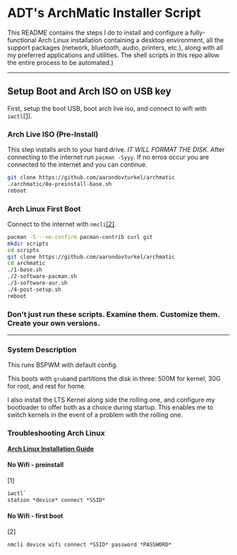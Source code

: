 # ADT's ArchMatic Installer Script

This README contains the steps I do to install and configure a fully-functional Arch Linux installation containing a desktop environment, all the support packages (network, bluetooth, audio, printers, etc.), along with all my preferred applications and utilities. The shell scripts in this repo allow the entire process to be automated.)

---

## Setup Boot and Arch ISO on USB key

First, setup the boot USB, boot arch live iso, and connect to wifi with `iwctl`[[1]](#1). 

### Arch Live ISO (Pre-Install)

This step installs arch to your hard drive. *IT WILL FORMAT THE DISK*.
After connecting to the internet run `pacman -Syyy`.
If no erros occur you are connected to the internet and you can continue.

```bash
git clone https://github.com/aarondovturkel/archmatic
./archmatic/0a-preinstall-base.sh
reboot
```

### Arch Linux First Boot

Connect to the internet with `nmcli`[[2]](#2).

```bash
pacman -S --no-confirm pacman-contrib curl git
mkdir scripts
cd scripts
git clone https://github.com/aarondovturkel/archmatic
cd archmatic
./1-base.sh
./2-software-pacman.sh
./3-software-aur.sh
./4-post-setup.sh
reboot
```

### Don't just run these scripts. Examine them. Customize them. Create your own versions.

---

### System Description
This runs BSPWM with default config.

This boots with `grub`and partitions the disk in three: 500M for kernel, 30G for root, and rest for home.

I also install the LTS Kernel along side the rolling one, and configure my bootloader to offer both as a choice during startup. This enables me to switch kernels in the event of a problem with the rolling one.

### Troubleshooting Arch Linux

__[Arch Linux Installation Guide](https://wiki.archlinux.org/index.php/installation_guide)__

#### No Wifi - preinstall

<a id="1">[1]</a>
```markdown
iwctl`
station *device* connect *SSID*
```

#### No Wifi - first boot

<a id="2">[2]</a>
```markdown
nmcli device wifi connect *SSID* password *PASSWORD*
```
